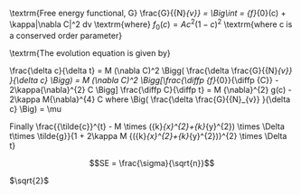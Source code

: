 \textrm{Free energy functional, G}
\frac{G}{{N}_{v}} = \Big\int = {f}_{0}(c) + \kappa|\nabla C|^2 dv
\textrm{where} ${f}_{0}(c) = A{c}^{2}{(1-c)}^{2}$
\textrm{where c is a conserved order parameter}

\textrm{The evolution equation is given by}
 
\frac{\delta c}{\delta t} = M (\nabla C)^2 \Bigg( \frac{\delta
\frac{G}{{N}_{v}} }{\delta c} \Bigg) = M (\nabla C)^2 \Bigg[\frac{\diffp {f}_{0}}{\diffp {C}} - 2\kappa{\nabla}^{2} C \Bigg]
\frac{\diffp C}{\diffp t} = M {\nabla}^{2} g(c) - 2\kappa M{\nabla}^{4} C
where \Big( \frac{\delta \frac{G}{{N}_{v}} }{\delta c} \Big) = \mu
 

Finally 
\frac{{\tilde{c}}^{t} - M \times ({k}_{x}^{2}+{k}_{y}^{2}) \times \Delta t\times \tilde{g}}{1 + 2\kappa M {({k}_{x}^{2}+{k}_{y}^{2})}^{2} \times \Delta t} 

```math
SE = \frac{\sigma}{\sqrt{n}}
```
$`\sqrt{2}`$
